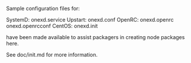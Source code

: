 Sample configuration files for:

SystemD: onexd.service
Upstart: onexd.conf
OpenRC:  onexd.openrc
         onexd.openrcconf
CentOS:  onexd.init

have been made available to assist packagers in creating node packages here.

See doc/init.md for more information.
